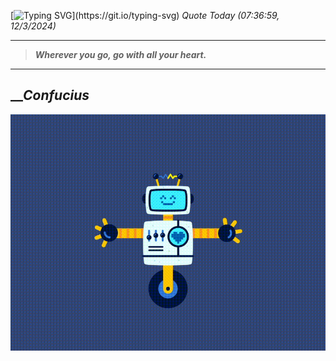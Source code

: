 [![Typing SVG](https://readme-typing-svg.herokuapp.com?font=Press+Start+2P&color=C2F784&size=35&width=900&height=100&lines=Hello+World%2C+I'm+Hung+!)](https://git.io/typing-svg) 
_Quote Today (07:36:59, 12/3/2024)_
___
>**_Wherever you go, go with all your heart._**
___

## __**_Confucius_**

![RobotDance](src/assets/images/robot-dancing-dribble.gif?style=center)
